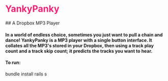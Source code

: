 <link href='http://fonts.googleapis.com/css?family=Pacifico' rel='stylesheet' type='text/css'>
<h1 style="font-face: 'Pacifico'; color: #F02475">YankyPanky</h1>
## A Dropbox MP3 Player

####  In a world of endless choice, sometimes you just want to pull a chain and dance! YankyPanky is a MP3 player with a single button interface. It collates all the MP3's stored in your Dropbox, then using a track play count and a track skip count; it predicts the tracks you want to hear. 

#### To run:
  bundle install
  rails s
  
